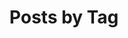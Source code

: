 ---
title: "Posts by Tag"
permalink: /tags/
layout: tags
author_profile: true
classes: wide
output: false
---